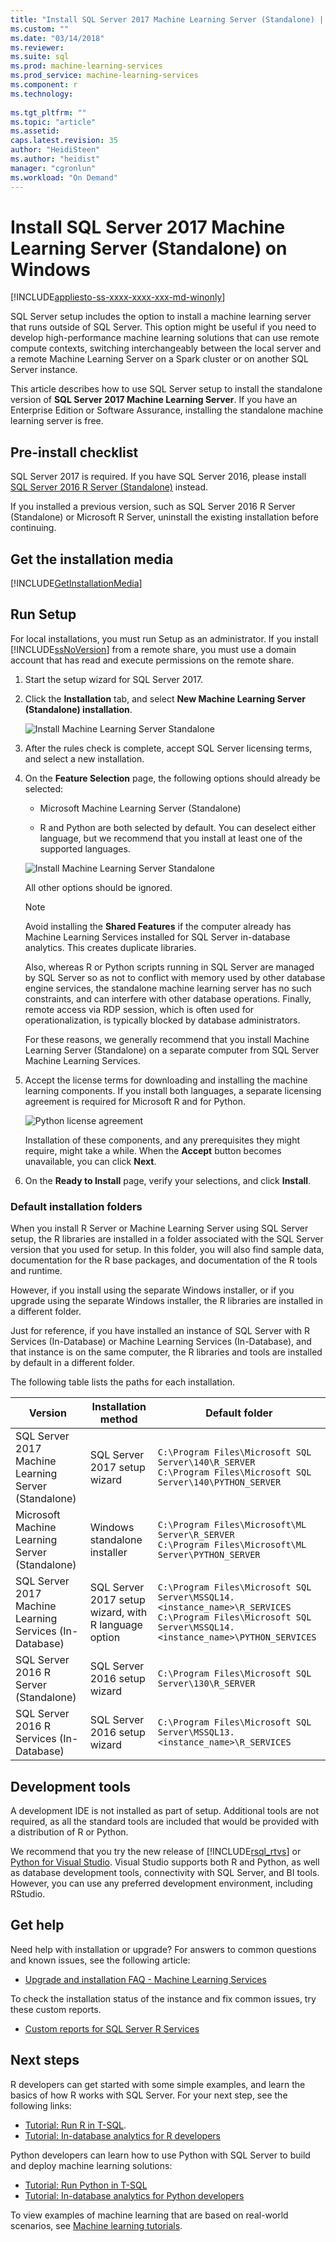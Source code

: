 ```yaml
---
title: "Install SQL Server 2017 Machine Learning Server (Standalone) | Microsoft Docs"
ms.custom: ""
ms.date: "03/14/2018"
ms.reviewer: 
ms.suite: sql
ms.prod: machine-learning-services
ms.prod_service: machine-learning-services
ms.component: r
ms.technology: 
  
ms.tgt_pltfrm: ""
ms.topic: "article"
ms.assetid: 
caps.latest.revision: 35
author: "HeidiSteen"
ms.author: "heidist"
manager: "cgronlun"
ms.workload: "On Demand"
---
```

# Install SQL Server 2017 Machine Learning Server (Standalone) on Windows
[!INCLUDE[appliesto-ss-xxxx-xxxx-xxx-md-winonly](../../includes/appliesto-ss-xxxx-xxxx-xxx-md-winonly.md)]

SQL Server setup includes the option to install a machine learning server that runs outside of SQL Server. This option might be useful if you need to develop high-performance machine learning solutions that can use remote compute contexts, switching interchangeably between the local server and a remote Machine Learning Server on a Spark cluster or on another SQL Server instance.
  
This article describes how to use SQL Server setup to install the standalone version of **SQL Server 2017 Machine Learning Server**. If you have an Enterprise Edition or Software Assurance, installing the standalone machine learning server is free.

## <a name="bkmk_prereqs"> </a> Pre-install checklist

SQL Server 2017 is required. If you have SQL Server 2016, please install [SQL Server 2016 R Server (Standalone)](sql-r-standalone-windows-install.md) instead.

If you installed a previous version, such as SQL Server 2016 R Server (Standalone) or Microsoft R Server, uninstall the existing installation before continuing.

## Get the installation media

[!INCLUDE[GetInstallationMedia](../../includes/getssmedia.md)]

## Run Setup

For local installations, you must run Setup as an administrator. If you install [!INCLUDE[ssNoVersion](../../includes/ssnoversion-md.md)] from a remote share, you must use a domain account that has read and execute permissions on the remote share.

1. Start the setup wizard for SQL Server 2017.

2. Click the **Installation** tab, and select **New Machine Learning Server (Standalone) installation**.
    
     ![Install Machine Learning Server Standalone](media/2017setup-installation-page-mlsvr.png "Start installation of Machine Learning Server Standalone")

3. After the rules check is complete, accept SQL Server licensing terms, and select a new installation.

4. On the **Feature Selection** page, the following options should already be selected:

    - Microsoft Machine Learning Server (Standalone)

    - R and Python are both selected by default. You can deselect either language, but we recommend that you install at least one of the supported languages.

     ![Install Machine Learning Server Standalone](media/2017setup-features-page-mlsvr-rpy.png "Start installation of Machine Learning Server Standalone")
    
    All other options should be ignored. 
    
    > [!NOTE]
    > Avoid installing the **Shared Features** if the computer already has Machine Learning Services installed for SQL Server in-database analytics. This creates duplicate libraries.
    > 
    > Also, whereas R or Python scripts running in SQL Server are managed by SQL Server so as not to conflict with memory used by other database engine services, the standalone machine learning server has no such constraints, and can interfere with other database operations. Finally, remote access via RDP session, which is often used for operationalization, is typically blocked by database administrators.
    > 
    > For these reasons, we generally recommend that you install Machine Learning Server (Standalone) on a separate computer from SQL Server Machine Learning Services.

5.  Accept the license terms for downloading and installing the machine learning components. If you install both languages, a separate licensing agreement is required for Microsoft R and for Python.
    
     ![Python license agreement](media/2017setup-python-license.png "Python license agreement")
    
    Installation of these components, and any prerequisites they might require, might take a while. When the **Accept** button becomes unavailable, you can click **Next**.

6.  On the **Ready to Install** page, verify your selections, and click **Install**.

### Default installation folders

When you install R Server or Machine Learning Server using SQL Server setup, the R libraries are installed in a folder associated with the SQL Server version that you used for setup. In this folder, you will also find sample data, documentation for the R base packages, and documentation of the R tools and runtime.

However, if you install using the separate Windows installer, or if you upgrade using the separate Windows installer, the R libraries are installed in a different folder.

Just for reference, if you have installed an instance of SQL Server with R Services (In-Database) or Machine Learning Services (In-Database), and that instance is on the same computer, the R libraries and tools are installed by default in a different folder.

The following table lists the paths for each installation.

|Version| Installation method | Default folder|
|----|----|----|
|SQL Server 2017 Machine Learning Server (Standalone) |  SQL Server 2017 setup wizard |`C:\Program Files\Microsoft SQL Server\140\R_SERVER` <br/>`C:\Program Files\Microsoft SQL Server\140\PYTHON_SERVER`|
|Microsoft Machine Learning Server (Standalone) |  Windows standalone installer |`C:\Program Files\Microsoft\ML Server\R_SERVER`<br/>`C:\Program Files\Microsoft\ML Server\PYTHON_SERVER`|
|SQL Server 2017 Machine Learning Services (In-Database) |SQL Server 2017 setup wizard, with R language option|`C:\Program Files\Microsoft SQL Server\MSSQL14.<instance_name>\R_SERVICES`  <br/>`C:\Program Files\Microsoft SQL Server\MSSQL14.<instance_name>\PYTHON_SERVICES` |
|SQL Server 2016 R Server (Standalone) |  SQL Server 2016 setup wizard |`C:\Program Files\Microsoft SQL Server\130\R_SERVER`|
|SQL Server 2016 R Services (In-Database) |SQL Server 2016 setup wizard|`C:\Program Files\Microsoft SQL Server\MSSQL13.<instance_name>\R_SERVICES`|

## Development tools

A development IDE is not installed as part of setup. Additional tools are not required, as all the standard tools are included that would be provided with a distribution of R or Python.

We recommend that you try the new release of [!INCLUDE[rsql_rtvs](../../includes/rsql-rtvs-md.md)] or [Python for Visual Studio](https://docs.microsoft.com/en-us/visualstudio/python/installing-python-support-in-visual-studio). Visual Studio supports both R and Python, as well as database development tools, connectivity with SQL Server, and BI tools. However, you can use any preferred development environment, including RStudio.

## Get help

Need help with installation or upgrade? For answers to common questions and known issues, see the following article:

* [Upgrade and installation FAQ - Machine Learning Services](../r/upgrade-and-installation-faq-sql-server-r-services.md)

To check the installation status of the instance and fix common issues, try these custom reports.

* [Custom reports for SQL Server R Services](../r/monitor-r-services-using-custom-reports-in-management-studio.md)

## Next steps

R developers can get started with some simple examples, and learn the basics of how R works with SQL Server. For your next step, see the following links:

+ [Tutorial: Run R in T-SQL](../tutorials/rtsql-using-r-code-in-transact-sql-quickstart.md).
+ [Tutorial: In-database analytics for R developers](tutorials/sqldev-in-database-r-for-sql-developers.md)

Python developers can learn how to use Python with SQL Server to build and deploy machine learning solutions:

+ [Tutorial: Run Python in T-SQL](../tutorials/run-python-using-t-sql.md)
+ [Tutorial: In-database analytics for Python developers](tutorials/sqldev-in-database-python-for-sql-developers.md)

To view examples of machine learning that are based on real-world scenarios, see [Machine learning tutorials](../tutorials/machine-learning-services-tutorials.md).
